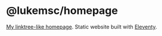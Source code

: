 # @lukemsc/homepage

[My linktree-like homepage](https://www.lukem.eu/). Static website built with [Eleventy](https://www.11ty.dev/).
